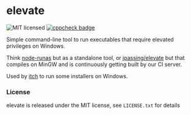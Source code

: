 
# elevate

![MIT licensed](https://img.shields.io/badge/license-MIT-blue.svg)
[![cppcheck badge](https://img.shields.io/badge/cppcheck-vigilant-ff69b4.svg)](https://github.com/itchio/elevate/blob/master/.travis.yml)

Simple command-line tool to run executables that require elevated
privileges on Windows.

Think [node-runas][] but as a standalone tool, or [jpassing/elevate][]
but that compiles on MinGW and is continuously getting built by our CI server.

[node-runas]: https://github.com/atom/node-runas
[jpassing/elevate]: https://github.com/jpassing/elevate

Used by [itch][] to run some installers on
Windows.

[itch]: https://github.com/itchio/itch

### License

elevate is released under the MIT license, see `LICENSE.txt` for details
